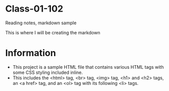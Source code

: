# Class-01-102
Reading notes, markdown sample

This is where I will be creating the markdown

# Information

- This project is a sample HTML file that contains various HTML tags with some CSS styling included inline.
- This includes the \<html> tag, \<br> tag, \<img> tag, \<h1> and \<h2> tags, an \<a href> tag, and an \<ol> tag with its following \<li> tags.
